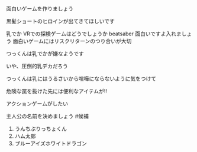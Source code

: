 面白いゲームを作りましょう



黒髪ショートのヒロインが出てきてほしいです



乳でか
VRでの探検ゲームはどうでしょうか
beatsaber 面白いですよ入れましょう
面白いゲームにはリスクリターンのつり合いが大切

つっくんは乳でかが嫌なようです

いや、圧倒的乳デカだろう

つっくんは乳にはうるさいから喧嘩にならないように気をつけて


危険な罠を抜けた先には便利なアイテムが‼

アクションゲームがしたい

主人公の名前を決めましょう
#候補
1. うんちぶりっちょくん
1. ハム太郎
1. ブルーアイズホワイトドラゴン
